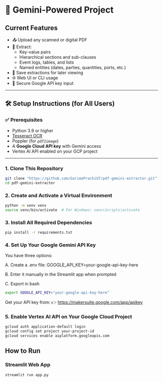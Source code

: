 # 📄 Gemini-Powered Project

## Current Features

- 📤 Upload any scanned or digital PDF
- 🤖 Extract:
  - Key-value pairs  
  - Hierarchical sections and sub-clauses  
  - Event logs, tables, and lists  
  - Named entities (dates, parties, quantities, ports, etc.)
- 💾 Save extractions for later viewing
- 🌐 Web UI or CLI usage
- 🔐 Secure Google API key input

---

## 🛠️ Setup Instructions (for All Users)

### ✅ Prerequisites

- Python 3.9 or higher  
- [Tesseract OCR](https://github.com/tesseract-ocr/tesseract)  
- Poppler (for `pdf2image`)  
- A **Google Cloud API key** with Gemini access  
- Vertex AI API enabled on your GCP project  

---

### 1. Clone This Repository

```bash
git clone "https://github.com/GarimaPrachiGT/pdf-gemini-extractor.git"
cd pdf-gemini-extractor
```

### 2. Create and Activate a Virtual Environment

```bash
python -m venv venv
source venv/bin/activate  # For Windows: venv\Scripts\activate
```

### 3. Install All Required Dependencies

```bash
pip install -r requirements.txt
```

### 4. Set Up Your Google Gemini API Key

You have three options:

A. Create a .env file:
    GOOGLE_API_KEY=your-google-api-key-here

B. Enter it manually in the Streamlit app when prompted

C. Export in bash

```bash
export GOOGLE_API_KEY="your-google-api-key-here"
```

Get your API key from:
👉 https://makersuite.google.com/app/apikey

### 5. Enable Vertex AI API on Your Google Cloud Project

```bash
gcloud auth application-default login
gcloud config set project your-project-id
gcloud services enable aiplatform.googleapis.com
```

## How to Run

### Streamlit Web App

```bash
streamlit run app.py
```
